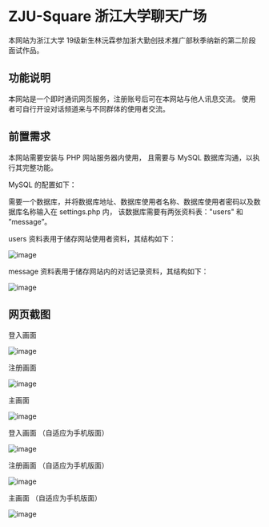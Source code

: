 # ZJU-Square 浙江大学聊天广场

本网站为浙江大学 19级新生林沅霖参加浙大勤创技术推广部秋季纳新的第二阶段面试作品。

## 功能说明

本网站是一个即时通讯网页服务，注册账号后可在本网站与他人讯息交流。
使用者可自行开设对话频道来与不同群体的使用者交流。

## 前置需求

本网站需要安装与 PHP 网站服务器内使用，
且需要与 MySQL 数据库沟通，以执行其完整功能。

MySQL 的配置如下：

需要一个数据库，并将数据库地址、数据库使用者名称、数据库使用者密码以及数据库名称输入在 settings.php 内，
该数据库需要有两张资料表："users" 和 ”message”。

users 资料表用于储存网站使用者资料，其结构如下：

![image](screenshot/users.PNG)

message 资料表用于储存网站内的对话记录资料，其结构如下：

![image](screenshot/message.PNG)

## 网页截图

登入画面

![image](screenshot/002.png)

注册画面

![image](screenshot/003.png)

主画面

![image](screenshot/001.png)

登入画面 （自适应为手机版面）

![image](screenshot/004.png)

注册画面 （自适应为手机版面）

![image](screenshot/005.png)

主画面 （自适应为手机版面）

![image](screenshot/006.png)
